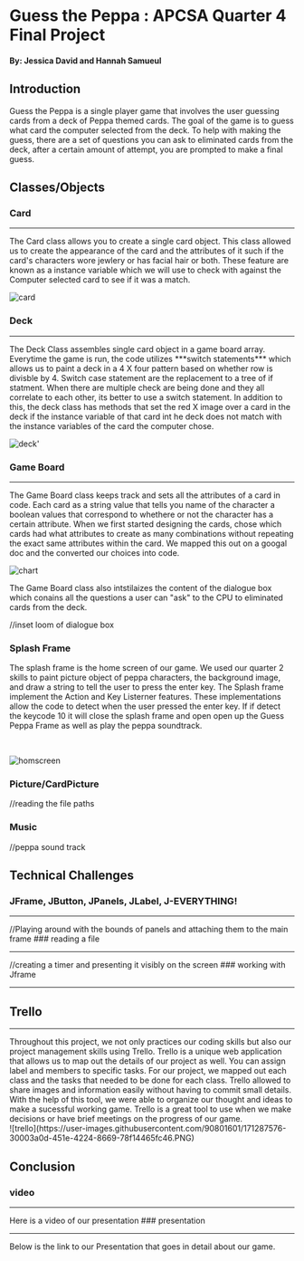 # Guess the Peppa : APCSA Quarter 4 Final Project
#### By: Jessica David and Hannah Samueul
## Introduction
Guess the Peppa is a single player game that involves the user guessing cards from a deck of Peppa themed cards. The goal of the game is to guess what card the computer selected from the deck. To help with making the guess, there are a set of questions you can ask to eliminated cards from the deck, after a certain amount of attempt, you are prompted to make a final guess. 
## Classes/Objects
### Card
<hr>
The Card class allows you to create a single card object. This class allowed us to create the appearance of the card and the attributes of it such if the card's characters wore jewlery or has facial hair or both. These feature are known as a instance variable which we will use to check with against the Computer selected card to see if it was a match.

<br>

![card](https://user-images.githubusercontent.com/90801601/171283924-8c66e601-00db-494f-a064-cbc704a8955c.PNG)

### Deck
<hr>
The Deck Class assembles single card object in a game board array. Everytime the game is run, the code utilizes ***switch statements*** which allows us to paint a deck in a 4 X four pattern based on whether row is divisble by 4. Switch case statement are the replacement to a tree of if statment. When there are multiple check are being done and they all correlate to each other, its better to use a switch statement. In addition to this, the deck class has methods that set the red X image over a card in the deck if the instance variable of that card int he deck does not match with the instance variables of the card the computer chose. 

<br>

![deck'](https://user-images.githubusercontent.com/90801601/171284946-21dbb122-f138-4ee0-9537-c0a22ff8d9e2.PNG)


### Game Board
<hr>
The Game Board class keeps track and sets all the attributes of a card in code. Each card as a string value that tells you name of the character a boolean values that correspond to whethere or not the character has a certain attribute. When we first started designing the cards, chose which cards had what attributes to create as many combinations without repeating the exact same attributes within the card. We mapped this out on a googal doc and the converted our choices into code. 

<br>

![chart](https://user-images.githubusercontent.com/90801601/171285690-32b5563d-5110-42f8-a905-b01207b9d7cd.PNG)

The Game Board class also intstilaizes the content of the dialogue box which conains all the questions a user can "ask" to the CPU to eliminated cards from the deck.

//inset loom of dialogue box


### Splash Frame 
The splash frame is the home screen of our game. We used our quarter 2 skills to paint picture object of peppa characters, the background image, and  draw a string to tell the user to press the enter key. The Splash frame implement the Action and Key Listerner features. These implementations allow the code to detect when the user pressed the enter key. If if detect the keycode 10 it will close the splash frame and open open up the Guess Peppa Frame as well as play the peppa soundtrack. 

<br>

![homscreen](https://user-images.githubusercontent.com/90801601/171329066-728545c3-4807-4647-9364-024d9b9d329f.gif)


### Picture/CardPicture
//reading the file paths
### Music
//peppa sound track
## Technical Challenges
### JFrame, JButton, JPanels, JLabel, J-EVERYTHING!
<hr>
//Playing around with the bounds of panels and attaching them to the main frame
### reading a file
<hr>
//creating a timer and presenting it visibly on the screen
### working with Jframe
<hr>

##  Trello
<hr>
Throughout this project, we not only practices our coding skills but also our project management skills using Trello. Trello is a unique web application that allows us to map out the details of our project as well. You can assign label and members to specific tasks. For our project, we mapped out each class and the tasks that needed to be done for each class. Trello allowed to share images and information easily without having to commit small details. With the help of this tool, we were able to organize our thought and ideas to make a sucessful working game. Trello is a great tool to use when we make decisions or have brief meetings on the progress of our game.
<br>
![trello](https://user-images.githubusercontent.com/90801601/171287576-30003a0d-451e-4224-8669-78f14465fc46.PNG)

## Conclusion
### video
<hr>
Here is a video of our presentation
### presentation
<hr>
Below is the link to our Presentation that goes in detail about our game.


